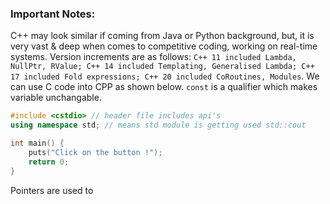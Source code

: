 ### **Important Notes**:
C++ may look similar if coming from Java or Python background, but, it is very vast & deep when comes to competitive coding, working on real-time systems. Version increments are as follows: ` C++ 11 included Lambda, NullPtr, RValue; C++ 14 included Templating, Generalised Lambda; C++ 17 included Fold expressions; C++ 20 included CoRoutines, Modules `. We can use C code into CPP as shown below. ` const ` is a qualifier which makes variable unchangable.

```cpp
#include <cstdio> // header file includes api's
using namespace std; // means std module is getting used std::cout

int main() {
    puts("Click on the button !");
    return 0;
}
```

Pointers are used to 